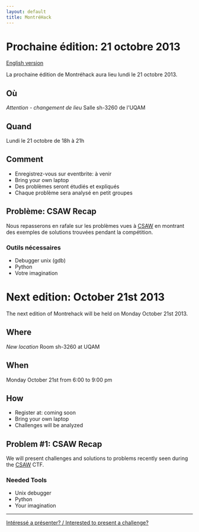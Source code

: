 ```yaml
---
layout: default
title: MontréHack
---
```


# Prochaine édition: 21 octobre 2013
[English version](#english)

La prochaine édition de Montréhack aura lieu lundi le 21 octobre 2013.

## Où
*Attention - changement de lieu* Salle sh-3260 de l'UQAM

## Quand
Lundi le 21 octobre de 18h à 21h

## Comment
* Enregistrez-vous sur eventbrite: à venir
* Bring your own laptop
* Des problèmes seront étudiés et expliqués
* Chaque problème sera analysé en petit groupes

## Problème: CSAW Recap

Nous repasserons en rafale sur les problèmes vues à 
[CSAW](https://ctf.isis.poly.edu/) en montrant
des exemples de solutions trouvées pendant la compétition.

### Outils nécessaires
* Debugger unix (gdb) 
* Python
* Votre imagination

<a id="english"></a>
# Next edition: October 21st 2013

The next edition of Montrehack will be held on Monday October 21st 2013.

## Where
*New location* Room sh-3260 at UQAM

## When
Monday October 21st from 6:00 to 9:00 pm

## How
* Register at: coming soon
* Bring your own laptop
* Challenges will be analyzed

## Problem #1: CSAW Recap

We will present challenges and solutions to problems recently seen
during the [CSAW](https://ctf.isis.poly.edu/) CTF.

### Needed Tools
* Unix debugger
* Python
* Your imagination

<hr/>

[Intéressé a présenter? / Interested to present a challenge?](https://github.com/montrehack/montrehack.github.com/wiki/Present-at-Montrehack)
